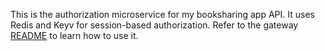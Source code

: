 This is the authorization microservice for my booksharing app API. It uses Redis and Keyv for session-based authorization. Refer to the gateway [README](https://github.com/lerethel/booksharing-api-gateway/blob/master/README.md) to learn how to use it.
